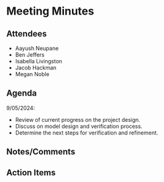 # Meeting Minutes

##  Attendees
* Aayush Neupane
* Ben Jeffers
* Isabella Livingston
* Jacob Hackman
* Megan Noble

##  Agenda
9/05/2024:
- Review of current progress on the project design.
- Discuss on model design and verification process.
- Determine the next steps for verification and refinement.

##  Notes/Comments

##  Action Items
